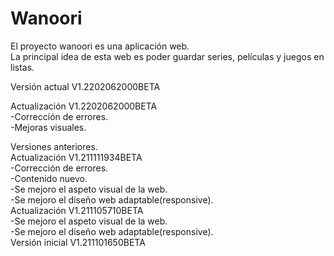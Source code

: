 # Wanoori
El proyecto wanoori es una aplicación web.<br />
La principal idea de esta web es poder guardar series, películas y juegos en listas.

Versión actual V1.2202062000BETA

Actualización V1.2202062000BETA<br/>
-Corrección de errores.<br/>
-Mejoras visuales.<br/>

Versiones anteriores.<br/>
Actualización V1.211111934BETA<br/>
-Corrección de errores.<br/>
-Contenido nuevo.<br/>
-Se mejoro el aspeto visual de la web.<br/>
-Se mejoro el diseño web adaptable(responsive).<br/>
Actualización V1.211105710BETA<br/>
-Se mejoro el aspeto visual de la web.<br/>
-Se mejoro el diseño web adaptable(responsive).<br/>
Versión inicial V1.211101650BETA
